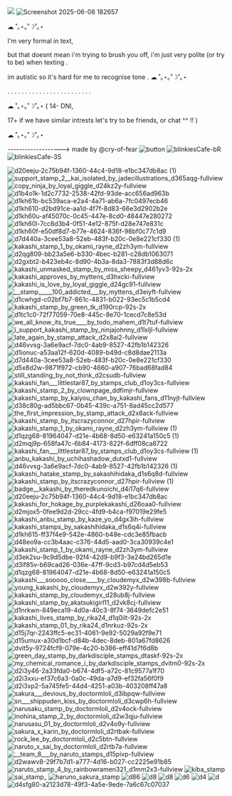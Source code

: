 ![](https://komarev.com/ghpvc/?username=eggisyum&color=blue&style=plastic&label=genjutsu'd)
![Screenshot 2025-06-08 182657](https://github.com/user-attachments/assets/f44bfabf-6855-48ab-a594-ae153028484f)

   ☁︎ ˚｡⋆｡˚☽˚｡⋆

I'm very formal in text, 

but that doesnt mean i'm trying to brush you off, i'm just very polite (or try to be) when texting .

 im autistic so it's hard for me to recognise tone .
      ☁︎ ˚｡⋆｡˚☽˚｡⋆
      
. . . . . . . . . . . . . . . . . . . . . . . .

  ☁︎ ˚｡⋆｡˚☽˚｡⋆
 ( 14- DNI,  
 
  17+ if we have similar intrests let's try to be friends, or chat ^^ !! )

  ☁︎ ˚｡⋆｡˚☽˚｡⋆				

-------------------> made by @cry-of-fear ![button](https://github.com/user-attachments/assets/454cc432-9bf9-4649-906b-0d004d37f4d5)   ![blinkiesCafe-bR](https://github.com/user-attachments/assets/80d86c69-8e02-42e0-8fc3-2ad43693b204)  ![blinkiesCafe-3S](https://github.com/user-attachments/assets/9a93e154-e1b7-4708-b4ed-aac042baae10)

				
![d20eeju-2c75b94f-1360-44c4-9d18-e1bc347db8ac (1)](https://github.com/user-attachments/assets/7440ae67-8238-407c-9299-2a62f0db867a) ![support_stamp_2__kai_isolated_by_jadecillustrations_d365aqg-fullview](https://github.com/user-attachments/assets/32efea84-4b63-4b50-8316-1eb31c8ce2a2) ![copy_ninja_by_loyal_giggle_d24kz2y-fullview](https://github.com/user-attachments/assets/9ad9a2a0-5b35-40b9-9051-7ddc27730a2a) ![d1b4o1k-1d2c7732-2538-42fd-93de-acc656ad963b](https://github.com/user-attachments/assets/088b048c-4dd0-4496-9948-c686943fdab9) ![d1kh61b-bc539aca-e2a4-4a71-ab6a-7fc0497ecb46](https://github.com/user-attachments/assets/ae33f010-de3e-42ea-88d7-7f141e2de3fc) ![d1kh610-d2bd91ce-aa1d-4f7f-8d83-66e3d2902b2e](https://github.com/user-attachments/assets/f1faf079-71ac-411a-bac7-00589686875a) ![d1kh60u-af45070c-0c45-447e-8cd0-48447e280272](https://github.com/user-attachments/assets/49230050-5d7f-4442-aa74-534e2bfe47d2) ![d1kh60l-7cc8d3b4-0f51-4e12-875f-d28e747e831c](https://github.com/user-attachments/assets/11076fdf-2674-42ff-b359-2815c6c0027c) ![d1kh60f-e50df8d7-b77e-4624-836f-98bf0c77c1d9](https://github.com/user-attachments/assets/198c0f16-566c-4c76-80de-994fb15efcf0) ![d7d440a-3cee53a8-52eb-483f-b20c-0e8e221cf330 (1)](https://github.com/user-attachments/assets/af2f2628-5ebe-4ee2-b988-97e110a32482) ![kakashi_stamp_1_by_okami_rayne_d2zh3ym-fullview](https://github.com/user-attachments/assets/82ae013e-8b36-4f24-8036-1ccc311e21cb) ![d2qg809-bb23a5e6-b330-4bec-b281-c28db1063071](https://github.com/user-attachments/assets/6afc7456-291c-43e9-b4bd-f1c4353e3263) ![d2gxbt2-b423eb4c-8d90-4b3a-8da3-7883f3d88d6c](https://github.com/user-attachments/assets/9dcb0391-55f3-49ff-a46e-e4ac8d8fcc7d) ![kakashi_unmasked_stamp_by_miss_sheepy_d461yv3-92s-2x](https://github.com/user-attachments/assets/7b3e55b7-7bd2-44b0-aec9-aab9825f7a7f) ![kakashi_approves_by_myttens_d3hxcki-fullview](https://github.com/user-attachments/assets/4c0ce74f-963d-42c3-81f6-a9222c6e5964) ![kakashi_is_love_by_loyal_giggle_d24gc91-fullview](https://github.com/user-attachments/assets/d31871df-c65a-4436-be84-e811a33f11fe) ![__stamp_____100_addicted___by_myttens_d3eiyft-fullview](https://github.com/user-attachments/assets/bd5c585e-e160-41c4-987f-72d4a6cd7103) ![d1cwhgd-c02bf7b7-861c-4831-b022-93ec5c1b5cd4](https://github.com/user-attachments/assets/c6ebc344-8d95-484f-9c85-9a50832a47e8) ![kakashi_stamp_by_green_tk_d190rcp-92s-2x](https://github.com/user-attachments/assets/0f8f3cf9-ba61-44ad-9bda-7781e4af614c) ![d1tc1c0-72f77059-70e8-445c-8e70-1cecd7c8e53d](https://github.com/user-attachments/assets/83a4179d-fb02-4824-b199-8f92b99e75c3) ![we_all_know_its_true____by_todo_mahem_d1t7tuf-fullview](https://github.com/user-attachments/assets/fd7162eb-cae5-45fc-8d08-8cad9963a3fd) ![i_support_kakashi_stamp_by_ninjajohnny_d1lxljl-fullview](https://github.com/user-attachments/assets/4ec4b0d7-1ed4-428a-8569-0fcc98c876ac) ![late_again_by_stamp_attack_d2x8ai2-fullview](https://github.com/user-attachments/assets/6a43cd81-0955-4096-bb2a-f15ee74f012e) ![d46vvsg-3a6e9acf-7dc0-4ab9-8527-42fb1b142326](https://github.com/user-attachments/assets/83acf7c0-2de1-4c89-9aa4-59e1e4fb131a) ![d1ionuc-a53aa12f-620d-4089-b49d-c8d8dae2113a](https://github.com/user-attachments/assets/985a5d99-ece8-43a1-8618-635e7218ba36) ![d7d440a-3cee53a8-52eb-483f-b20c-0e8e221cf330](https://github.com/user-attachments/assets/7458c36f-14f8-47dc-8dc4-777f2c280fc5) ![d5x8d2w-9871f972-cb90-4660-a907-76bad68fad84](https://github.com/user-attachments/assets/13535f82-4159-4ce4-b5ef-0553f3a80b88) ![still_standing_by_not_think_d2csudb-fullview](https://github.com/user-attachments/assets/725805ba-c062-4cbc-a7cd-fbcc73915af3) ![kakashi_fan___littlestar87_by_stamps_club_d1oy3cs-fullview](https://github.com/user-attachments/assets/3f4ce41b-4c52-448f-a4f7-bf74273964e7) ![kakashi_stamp_2_by_clownpage_ddfimjr-fullview](https://github.com/user-attachments/assets/117a6cb7-b53a-445d-867b-c56c8b69f28a) ![kakashi_stamp_by_kaiyou_chan_by_kakashi_fans_d11nyjt-fullview](https://github.com/user-attachments/assets/92576c29-cb60-47ac-b2ed-e254a7f41a22) ![d38c80g-ad5bbc67-0b45-439c-a751-8ad45cc2d577](https://github.com/user-attachments/assets/f41dfaf8-7510-46cd-a225-5bd89d4aaaf3) ![the_first_impression_by_stamp_attack_d2x8ack-fullview](https://github.com/user-attachments/assets/37a6f120-c816-40b5-9eb0-ce1601ac01f1) ![kakashi_stamp_by_itscrazyconnor_d27hpir-fullview](https://github.com/user-attachments/assets/e65f170f-e219-4d39-82f7-c464080180c2) ![kakashi_stamp_1_by_okami_rayne_d2zh3ym-fullview (1)](https://github.com/user-attachments/assets/ba2013cf-5d1a-4cf9-b00f-60778eba8681) ![d1qzg68-81964047-d21e-4b68-8d50-e63241a150c5 (1)](https://github.com/user-attachments/assets/5f3bc8f5-ed04-4c1e-b7c1-7f1a62977bc7) ![d2mqj9p-658fa47c-6b84-4173-822f-6dff08ca8722](https://github.com/user-attachments/assets/7252aa47-3117-4c07-88f9-0aab0514b77e) ![kakashi_fan___littlestar87_by_stamps_club_d1oy3cs-fullview (1)](https://github.com/user-attachments/assets/9538ca22-31ce-48d6-81d1-9c4d811684c0) ![anbu_kakashi_by_uchihashadow_dutxd1-fullview](https://github.com/user-attachments/assets/3ad47919-bb1d-4bfd-a3eb-8120b088fa8f) ![d46vvsg-3a6e9acf-7dc0-4ab9-8527-42fb1b142326 (1)](https://github.com/user-attachments/assets/88ff25c8-b73c-4558-9708-03845dfc08a9) ![kakashi_hatake_stamp_by_sakashihidaka_d1s6q8d-fullview](https://github.com/user-attachments/assets/dfdcbe62-6909-44db-aabf-21344116ab8f) ![kakashi_stamp_by_itscrazyconnor_d27hpir-fullview (1)](https://github.com/user-attachments/assets/3d8cce93-00ba-4e22-8f3c-e3bab06203fe) ![badge__kakashi_by_theredkunoichi_d4i17q6-fullview](https://github.com/user-attachments/assets/331048e0-3e2f-4d67-ba5a-5423be4fbe8f) ![d20eeju-2c75b94f-1360-44c4-9d18-e1bc347db8ac](https://github.com/user-attachments/assets/fddae489-83c5-4b42-8ef1-ca9a0aad40ca) ![kakashi_for_hokage_by_purplekakashi_d26oaa0-fullview](https://github.com/user-attachments/assets/48941145-2ef5-409d-8d8c-a69fcdb9cc2a) ![d2mjox5-0fee9d2d-29cc-4fd9-b4ca-f97019e29fe5](https://github.com/user-attachments/assets/b28b7b2d-dbc4-4750-9a02-cfbb2b6fd8c7) ![kakashi_anbu_stamp_by_kaze_yo_d4gx3ih-fullview](https://github.com/user-attachments/assets/e1365ffb-27f9-4532-b4c9-3ce5f51ddc20) ![kakashi_stamps_by_sakashihidaka_d1s6q4i-fullview](https://github.com/user-attachments/assets/77d3e6b4-f9d6-4f32-8030-4d0c21e6135b) ![d1kh615-ff37f4e9-542e-4860-b48e-cdc3e85fbacb](https://github.com/user-attachments/assets/6444e9b3-8d5f-44fd-9d3a-c4808911f020) ![d48eo9a-cc3b4aac-c376-44d5-aad0-3ca30939c4e1](https://github.com/user-attachments/assets/821ae2ba-c1c2-4235-9537-460dde4de59b) ![kakashi_stamp_1_by_okami_rayne_d2zh3ym-fullview](https://github.com/user-attachments/assets/25b49c08-b2aa-44b0-bb5f-664e428245bd) ![d3ek2su-9c9d5dbe-92f4-42d9-b9f3-3e24bd265d1e](https://github.com/user-attachments/assets/89ec9ce8-d753-4eaf-9607-f580d43b1986) ![d3if85v-b69cad26-036e-47ff-9cd3-b97cd4d5eb53](https://github.com/user-attachments/assets/120bb3d7-1c41-4ede-97ee-dc4792205416) ![d1qzg68-81964047-d21e-4b68-8d50-e63241a150c5](https://github.com/user-attachments/assets/b258c556-f1c2-4436-bd79-e746025c78e0) ![kakashi___sooooo_close____by_cloudemyx_d2w398b-fullview](https://github.com/user-attachments/assets/19c6ad73-f011-49b8-90cd-6d0fe705b01c) ![young_kakashi_by_cloudemyx_d2w392y-fullview](https://github.com/user-attachments/assets/d218cc2a-5b9c-4383-b229-c0e635e61943) ![kakashi_stamp_by_cloudemyx_d28ub8j-fullview](https://github.com/user-attachments/assets/80f987c4-d956-4787-979d-28da9db0f20d) ![kakashi_stamp_by_akatsukigirl11_d2vk8cj-fullview](https://github.com/user-attachments/assets/8637feb5-3e18-4ef9-968c-1f45e4d7dc40) ![d1nrkwn-849eca19-4d0a-40c3-8f74-3649defc2e51](https://github.com/user-attachments/assets/1597cb9c-1ab6-4a61-a3a5-cbee35816cd7) ![kakashi_lives_stamp_by_rika24_d1q0ilt-92s-2x](https://github.com/user-attachments/assets/4336f219-097b-4fdb-a093-b6504f3a0032) ![kakashi_stamp_01_by_rika24_d1nrkuz-92s-2x](https://github.com/user-attachments/assets/f07aebf1-4d61-4a0c-9569-252147488abe) ![d15j7qr-2243ffc5-ec31-4061-9e92-5029a92f9e71](https://github.com/user-attachments/assets/f681b09f-002d-4574-bc6f-ce3a0d2ecb08) ![d15umux-a30d1bcf-d84b-4dec-8deb-801a67fd8626](https://github.com/user-attachments/assets/e13b8897-c30d-4b4c-a132-a4b911c200d2) ![dvit5y-9724fcf9-079e-4c20-b386-eff41d7f6d8b](https://github.com/user-attachments/assets/4d6313b6-fc0d-4127-bbeb-950d65df69d3) ![green_day_stamp_by_darkdisciple_stamps_dtaskf-92s-2x](https://github.com/user-attachments/assets/8e3ec90f-a22f-487f-a012-4d9dcc5a3bf0) ![my_chemical_romance_i_by_darkdisciple_stamps_dvitm0-92s-2x](https://github.com/user-attachments/assets/11eb0f99-3580-4046-b3e6-ce043e6cca81) ![d2i3y46-2a33fda0-b674-4df5-a72c-81c9577a1f70](https://github.com/user-attachments/assets/cc244807-f893-44fe-94d0-5fac27133178) ![d2i3xxu-ef37c6a3-0a0c-49da-a7d9-ef32fa56f0f9](https://github.com/user-attachments/assets/ae400be4-bed3-46a5-aaa9-55d5df1afc55) ![d2i3xp2-5a745fe5-44d4-4251-a03b-403208ff47a8](https://github.com/user-attachments/assets/9054f09c-8f3a-4957-917e-ad67e5dbda50) ![sakura___devious_by_doctormloli_d3ibpqw-fullview](https://github.com/user-attachments/assets/32c23fdb-21e9-4aaf-b55f-57b835100d34) ![sn___shippuden_kiss_by_doctormloli_d3cwp6h-fullview](https://github.com/user-attachments/assets/2a10eedf-5ab6-444a-b65b-e6104e94b077) ![narusaku_stamp_by_doctormloli_d2v4ock-fullview](https://github.com/user-attachments/assets/04b335b7-0a28-46ce-ada4-3375f44a5d29) ![inohina_stamp_2_by_doctormloli_d2w3qju-fullview](https://github.com/user-attachments/assets/7d9c00ee-e2f1-4231-99ea-85e2a22f5fa0) ![narusasu_01_by_doctormloli_d2v4o9y-fullview](https://github.com/user-attachments/assets/41ae5629-4203-45b5-853f-f919db76d7ee) ![sakura_x_karin_by_doctormloli_d2rtbak-fullview](https://github.com/user-attachments/assets/7d9b82f4-d25b-4354-87d6-16826ac23525) ![rock_lee_by_doctormloli_d2c5btn-fullview](https://github.com/user-attachments/assets/3b10f8f7-a9db-4337-9520-4c5a20172b03) ![naruto_x_sai_by_doctormloli_d2rtb7a-fullview](https://github.com/user-attachments/assets/97722831-8057-4276-98e2-b3374197c626) ![__team_8___by_naruto_stamps_d15pivp-fullview](https://github.com/user-attachments/assets/1176aa64-31d3-4d63-8a79-4b48a607632b) ![d2wawv8-29f7b7d1-a777-4d16-b027-cc2225e91b85](https://github.com/user-attachments/assets/63f0a8d4-49f9-40e0-bb2f-29bf02696fa1) ![naruto_stamp_4_by_rainbowramen321_d1mm2x3-fullview](https://github.com/user-attachments/assets/36f9f40a-bb98-48f1-b710-a8b8ba4df5ac) ![kiba_stamp](https://github.com/user-attachments/assets/1932c00e-565b-4f34-b8e4-87b06e35b6b2) ![sai_stamp_](https://github.com/user-attachments/assets/d4ed73a2-12b1-4416-93d1-7c6234f6db57) ![haruno_sakura_stamp](https://github.com/user-attachments/assets/c46e58af-c9ad-4cd4-b9b5-a87d340955f6) ![d86](https://github.com/user-attachments/assets/01322486-558d-4bef-8b69-fd79fd449680) ![d8](https://github.com/user-attachments/assets/74321f06-ecb0-47e3-8fec-deedfe294a61) ![d8](https://github.com/user-attachments/assets/6ebed789-5381-4e35-a2b5-086261b99484) ![d6](https://github.com/user-attachments/assets/d5ddfc84-f072-4ca8-9b03-d13cbc879be5) ![d4](https://github.com/user-attachments/assets/fbfb2b98-5377-4fca-af7d-f40b20d1e9e9) ![d](https://github.com/user-attachments/assets/91ba8896-a2c7-458f-b070-f6fa3fd57c66) ![d4sfg80-a2123d78-49f3-4a5e-9ede-7a6c67c07037](https://github.com/user-attachments/assets/dc6c85a4-974b-4da2-aff8-8c8e8fdb8199) 

 

































